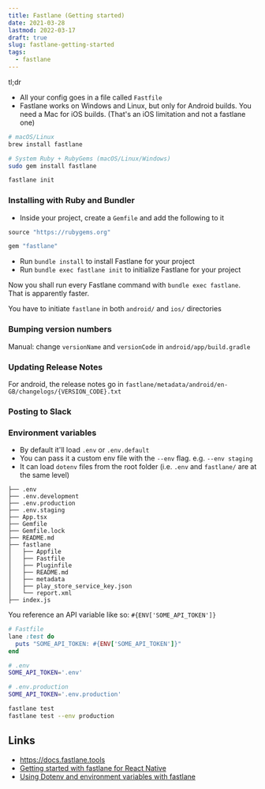 ```yaml
---
title: Fastlane (Getting started)
date: 2021-03-28
lastmod: 2022-03-17
draft: true
slug: fastlane-getting-started
tags:
  - fastlane
---
```


tl;dr

- All your config goes in a file called `Fastfile`
- Fastlane works on Windows and Linux, but only for Android builds. You need a Mac for iOS builds. (That's an iOS limitation and not a fastlane one)

```bash
# macOS/Linux
brew install fastlane

# System Ruby + RubyGems (macOS/Linux/Windows)
sudo gem install fastlane

fastlane init
```

### Installing with Ruby and Bundler

- Inside your project, create a `Gemfile` and add the following to it

```ruby
source "https://rubygems.org"

gem "fastlane"
```

- Run `bundle install` to install Fastlane for your project
- Run `bundle exec fastlane init` to initialize Fastlane for your project

Now you shall run every Fastlane command with `bundle exec fastlane`. That is apparently faster.

You have to initiate `fastlane` in both `android/` and `ios/` directories

### Bumping version numbers

Manual: change `versionName` and `versionCode` in `android/app/build.gradle`

### Updating Release Notes

For android, the release notes go in `fastlane/metadata/android/en-GB/changelogs/{VERSION_CODE}.txt`

### Posting to Slack


### Environment variables

- By default it'll load `.env` or `.env.default`
- You can pass it a custom env file with the `--env` flag. e.g. `--env staging`
- It can load `dotenv` files from the root folder (i.e. `.env` and `fastlane/` are at the same level)

```
├── .env
├── .env.development
├── .env.production
├── .env.staging
├── App.tsx
├── Gemfile
├── Gemfile.lock
├── README.md
├── fastlane
│   ├── Appfile
│   ├── Fastfile
│   ├── Pluginfile
│   ├── README.md
│   ├── metadata
│   ├── play_store_service_key.json
│   └── report.xml
├── index.js
```

You reference an API variable like so: `#{ENV['SOME_API_TOKEN']}`


```rb
# Fastfile
lane :test do
  puts "SOME_API_TOKEN: #{ENV['SOME_API_TOKEN']}"
end
```

```bash
# .env
SOME_API_TOKEN='.env'
```

```bash
# .env.production
SOME_API_TOKEN='.env.production'
```

```bash
fastlane test
fastlane test --env production
```

## Links

- https://docs.fastlane.tools
- [Getting started with fastlane for React Native](https://docs.fastlane.tools/getting-started/cross-platform/react-native/)
- [Using Dotenv and environment variables with fastlane](https://gist.github.com/joshdholtz/cd077ccdddb608af00eb2466259e7ac0)